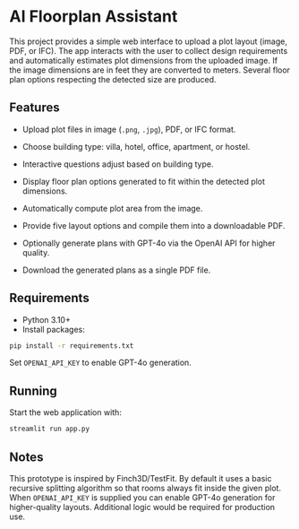 # AI Floorplan Assistant


This project provides a simple web interface to upload a plot layout (image, PDF, or IFC). The app interacts with the user to collect design requirements and automatically estimates plot dimensions from the uploaded image. If the image dimensions are in feet they are converted to meters. Several floor plan options respecting the detected size are produced.

## Features

- Upload plot files in image (`.png`, `.jpg`), PDF, or IFC format.

- Choose building type: villa, hotel, office, apartment, or hostel.
- Interactive questions adjust based on building type.
- Display floor plan options generated to fit within the detected plot dimensions.
- Automatically compute plot area from the image.
- Provide five layout options and compile them into a downloadable PDF.
- Optionally generate plans with GPT-4o via the OpenAI API for higher quality.
- Download the generated plans as a single PDF file.


## Requirements

- Python 3.10+
- Install packages:

```bash
pip install -r requirements.txt
```

Set `OPENAI_API_KEY` to enable GPT-4o generation.


## Running

Start the web application with:

```bash
streamlit run app.py
```

## Notes


This prototype is inspired by Finch3D/TestFit. By default it uses a basic recursive splitting algorithm so that rooms always fit inside the given plot. When `OPENAI_API_KEY` is supplied you can enable GPT-4o generation for higher-quality layouts. Additional logic would be required for production use.
